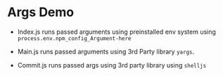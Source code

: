 # Args Demo

- Index.js runs passed arguments using preinstalled env system using `process.env.npm_config_Argument-here`

- Main.js runs passed arguments using 3rd Party library `yargs`.

- Commit.js runs passed args using 3rd party library using `shelljs`
